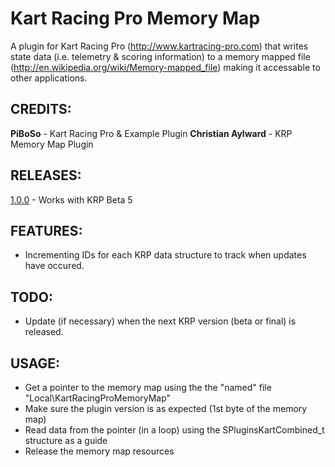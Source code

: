 Kart Racing Pro Memory Map
=============

A plugin for Kart Racing Pro (http://www.kartracing-pro.com) that writes state data (i.e. telemetry & scoring information) to a memory mapped file (http://en.wikipedia.org/wiki/Memory-mapped_file) making it accessable to other applications.

CREDITS:
--------
**PiBoSo** - Kart Racing Pro & Example Plugin
**Christian Aylward** - KRP Memory Map Plugin

RELEASES:
--------
<a href="https://github.com/OS-Chris/krp-memory-map-plugin/downloads">1.0.0</a> - Works with KRP Beta 5

FEATURES:
--------
   * Incrementing IDs for each KRP data structure to track when updates have occured.

TODO:
-------
   * Update (if necessary) when the next KRP version (beta or final) is released.

USAGE:
--------
   * Get a pointer to the memory map using the the "named" file "Local\KartRacingProMemoryMap"
   * Make sure the plugin version is as expected (1st byte of the memory map)
   * Read data from the pointer (in a loop) using the SPluginsKartCombined_t structure as a guide
   * Release the memory map resources


